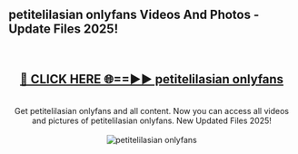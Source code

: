 <h2>petitelilasian onlyfans Videos And Photos - Update Files 2025!</h2>
<br>
<div align="center">
<h2><a href="https://linkcuts.com/hfmhzwbr" rel="nofollow">🔴 CLICK HERE 🌐==►► petitelilasian onlyfans</a></h2>
<br>
Get petitelilasian onlyfans and all content. Now you can access all videos and pictures of petitelilasian onlyfans. New Updated Files 2025!
<br>
<br>
<a href="https://linkcuts.com/hfmhzwbr" rel="nofollow" data-target="animated-image.originalLink"><img src="https://i.ibb.co.com/WyWwxjT/player-gif2.gif" alt="petitelilasian onlyfans" style="max-width: 100%; display: inline-block;" data-target="animated-image.originalImage"></a>
</div>
<br>